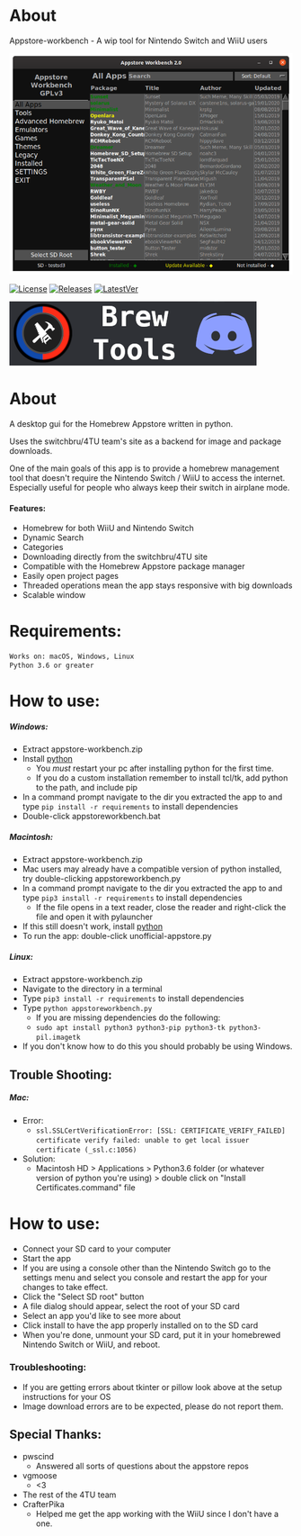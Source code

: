 # About
Appstore-workbench - A wip tool for Nintendo Switch and WiiU users

[![Appstore-workbench](https://raw.githubusercontent.com/LyfeOnEdge/appstore-workbench/master/docu/main.png)]()

[![License](https://img.shields.io/badge/License-GPLv3-blue.svg)]() [![Releases](https://img.shields.io/github/downloads/LyfeOnEdge/appstore-workbench/total.svg)]() [![LatestVer](https://img.shields.io/github/release-pre/LyfeOnEdge/appstore-workbench.svg)]() 

![[Brew Tools](https://discord.gg/de7tdqe)](https://github.com/LyfeOnEdge/appstore-workbench/blob/master/docu/SwitchToolsDiscordBanner.png?raw=true)

# About
A desktop gui for the Homebrew Appstore written in python.

Uses the switchbru/4TU team's site as a backend for image and package downloads.

One of the main goals of this app is to provide a homebrew management tool that doesn't require the Nintendo Switch / WiiU to access the internet. Especially useful for people who always keep their switch in airplane mode. 

#### Features:
- Homebrew for both WiiU and Nintendo Switch
- Dynamic Search
- Categories
- Downloading directly from the switchbru/4TU site
- Compatible with the Homebrew Appstore package manager
- Easily open project pages
- Threaded operations mean the app stays responsive with big downloads
- Scalable window

# Requirements:
    Works on: macOS, Windows, Linux
    Python 3.6 or greater

# How to use:
##### Windows:
- Extract appstore-workbench.zip
- Install [python](https://www.python.org/downloads/release/python-373/)
  - You *must* restart your pc after installing python for the first time.
  - If you do a custom installation remember to install tcl/tk, add python to the path, and include pip
- In a command prompt navigate to the dir you extracted the app to and type ```pip install -r requirements``` to install dependencies
- Double-click appstoreworkbench.bat

##### Macintosh:
- Extract appstore-workbench.zip
- Mac users may already have a compatible version of python installed, try double-clicking appstoreworkbench.py
- In a command prompt navigate to the dir you extracted the app to and type ```pip3 install -r requirements``` to install dependencies
  - If the file opens in a text reader, close the reader and right-click the file and open it with pylauncher
- If this still doesn't work, install [python](https://www.python.org/downloads/release/python-373/)
- To run the app: double-click unofficial-appstore.py

##### Linux:
- Extract appstore-workbench.zip
- Navigate to the directory in a terminal
- Type ```pip3 install -r requirements``` to install dependencies
- Type `python appstoreworkbench.py`
  - If you are missing dependencies do the following:
  - `sudo apt install python3 python3-pip python3-tk python3-pil.imagetk`
- If you don't know how to do this you should probably be using Windows.

## Trouble Shooting:
##### Mac:
- Error:
  - ```ssl.SSLCertVerificationError: [SSL: CERTIFICATE_VERIFY_FAILED] certificate verify failed: unable to get local issuer certificate (_ssl.c:1056)```
- Solution:
  - Macintosh HD > Applications > Python3.6 folder (or whatever version of python you're using) > double click on "Install Certificates.command" file

# How to use:
- Connect your SD card to your computer
- Start the app
- If you are using a console other than the Nintendo Switch go to the settings menu and select you console and restart the app for your changes to take effect.
- Click the "Select SD root" button
- A file dialog should appear, select the root of your SD card
- Select an app you'd like to see more about
- Click install to have the app properly installed on to the SD card
- When you're done, unmount your SD card, put it in your homebrewed Nintendo Switch or WiiU, and reboot.

### Troubleshooting:
- If you are getting errors about tkinter or pillow look above at the setup instructions for your OS
- Image download errors are to be expected, please do not report them.

## Special Thanks:
- pwscind
  - Answered all sorts of questions about the appstore repos
- vgmoose
  - <3
- The rest of the 4TU team
- CrafterPika
  - Helped me get the app working with the WiiU since I don't have a one.